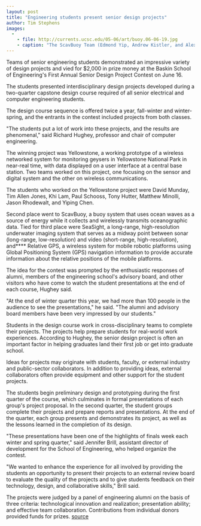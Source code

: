 ```yaml
---
layout: post
title: "Engineering students present senior design projects"
author: Tim Stephens 
images:
  -
    - file: http://currents.ucsc.edu/05-06/art/buoy.06-06-19.jpg
    - caption: "The ScavBuoy Team (Edmond Yip, Andrew Kistler, and Alex May) developed a device that uses energy from ocean waves to gather and transmit oceanographic data. They took the second-place prize, a $200 Cruzio gift certificate and t-shirts. Photo: Tim Stephens"
---
```


Teams of senior engineering students demonstrated an impressive variety of design projects and vied for $2,000 in prize money at the Baskin School of Engineering's First Annual Senior Design Project Contest on June 16.

The students presented interdisciplinary design projects developed during a two-quarter capstone design course required of all senior electrical and computer engineering students.

The design course sequence is offered twice a year, fall-winter and winter-spring, and the entrants in the contest included projects from both classes.

"The students put a lot of work into these projects, and the results are phenomenal," said Richard Hughey, professor and chair of computer engineering.

The winning project was Yellowstone, a working prototype of a wireless networked system for monitoring geysers in Yellowstone National Park in near-real time, with data displayed on a user interface at a central base station. Two teams worked on this project, one focusing on the sensor and digital system and the other on wireless communications.  
  
The students who worked on the Yellowstone project were David Munday, Tim Allen Jones, Khi Lam, Paul Schooss, Tony Hutter, Matthew Minolli, Jason Rhodewalt, and Yiping Chen.

Second place went to ScavBuoy, a buoy system that uses ocean waves as a source of energy while it collects and wirelessly transmits oceanographic data. Tied for third place were SeaSight, a long-range, high-resolution underwater imaging system that serves as a midway point between sonar (long-range, low-resolution) and video (short-range, high-resolution), and**** Relative GPS, a wireless system for mobile robotic platforms using Global Positioning System (GPS) navigation information to provide accurate information about the relative positions of the mobile platforms.

The idea for the contest was prompted by the enthusiastic responses of alumni, members of the engineering school's advisory board, and other visitors who have come to watch the student presentations at the end of each course, Hughey said.

"At the end of winter quarter this year, we had more than 100 people in the audience to see the presentations," he said. "The alumni and advisory board members have been very impressed by our students."

Students in the design course work in cross-disciplinary teams to complete their projects. The projects help prepare students for real-world work experiences. According to Hughey, the senior design project is often an important factor in helping graduates land their first job or get into graduate school.

Ideas for projects may originate with students, faculty, or external industry and public-sector collaborators. In addition to providing ideas, external collaborators often provide equipment and other support for the student projects.

The students begin preliminary design and prototyping during the first quarter of the course, which culminates in formal presentations of each group's project proposal. In the second quarter, the student groups complete their projects and prepare reports and presentations. At the end of the quarter, each group presents and demonstrates its project, as well as the lessons learned in the completion of its design.

"These presentations have been one of the highlights of finals week each winter and spring quarter," said Jennifer Brill, assistant director of development for the School of Engineering, who helped organize the contest.

"We wanted to enhance the experience for all involved by providing the students an opportunity to present their projects to an external review board to evaluate the quality of the projects and to give students feedback on their technology, design, and collaborative skills," Brill said.

The projects were judged by a panel of engineering alumni on the basis of three criteria: technological innovation and realization; presentation ability; and effective team collaboration. Contributions from individual donors provided funds for prizes.
[source](http://www1.ucsc.edu/currents/05-06/06-19/engineering.asp "Permalink to engineering")

